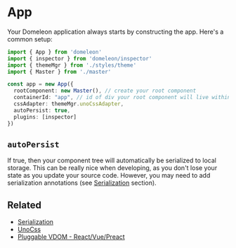 # App

Your Domeleon application always starts by constructing the app. Here's a common setup:

```ts
import { App } from 'domeleon'
import { inspector } from 'domeleon/inspector'
import { themeMgr } from './styles/theme'
import { Master } from './master'

const app = new App({
  rootComponent: new Master(), // create your root component
  containerId: "app", // id of div your root component will live within  
  cssAdapter: themeMgr.unoCssAdapter,
  autoPersist: true,
  plugins: [inspector]
})
```

## `autoPersist`

If true, then your component tree will automatically be serialized to local storage. This can be really nice when developing, as you don't lose your state as you update your source code. However, you may need to add serialization annotations (see [Serialization](./serialization.md) section).

## Related

* [Serialization](./serialization.md)
* [UnoCss](./unocss.md)
* [Pluggable VDOM - React/Vue/Preact](./pluggable-vdom.md)